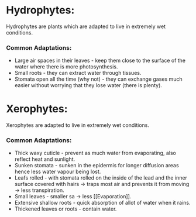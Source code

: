 # Hydrophytes:
Hydrophytes are plants which are adapted to live in extremely wet conditions.

### Common Adaptations:
- Large air spaces in their leaves - keep them close to the surface of the water where there is more photosynthesis.
- Small roots - they can extract water through tissues.
- Stomata open all the time (why not) - they can exchange gases much easier without worrying that they lose water (there is plenty).

# Xerophytes:
Xerophytes are adapted to live in extremely wet conditions.

### Common Adaptations:
- Thick waxy cuticle - prevent as much water from evaporating, also reflect heat and sunlight.
- Sunken stomata - sunken in the epidermis for longer diffusion areas hence less water vapour being lost.
- Leafs rolled - with stomata rolled on the inside of the lead and the inner surface covered with hairs -> traps most air and prevents it from moving -> less transpiration.
- Small leaves - smaller sa -> less [[Evaporation]].
- Extensive shallow roots - quick absorption of allot of water when it rains.
- Thickened leaves or roots - contain water.
